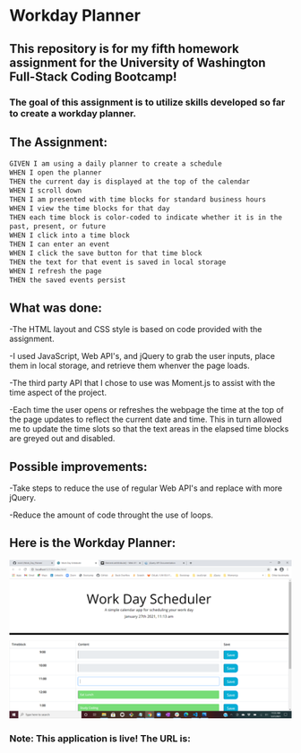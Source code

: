 # Workday Planner

## This repository is for my fifth homework assignment for the University of Washington Full-Stack Coding Bootcamp!

### The goal of this assignment is to utilize skills developed so far to create a workday planner.

## The Assignment:
```
GIVEN I am using a daily planner to create a schedule
WHEN I open the planner
THEN the current day is displayed at the top of the calendar
WHEN I scroll down
THEN I am presented with time blocks for standard business hours
WHEN I view the time blocks for that day
THEN each time block is color-coded to indicate whether it is in the past, present, or future
WHEN I click into a time block
THEN I can enter an event
WHEN I click the save button for that time block
THEN the text for that event is saved in local storage
WHEN I refresh the page
THEN the saved events persist
```
## What was done:

-The HTML layout and CSS style is based on code provided with the assignment.

-I used JavaScript, Web API's, and jQuery to grab the user inputs, place them in local storage, and retrieve them whenver the page loads. 

-The third party API that I chose to use was Moment.js to assist with the time aspect of the project.

-Each time the user opens or refreshes the webpage the time at the top of the page updates to reflect the current date and time. This in turn allowed me to update the time slots so that the text areas in the elapsed time blocks are greyed out and disabled.

## Possible improvements:

-Take steps to reduce the use of regular Web API's and replace with more jQuery.

-Reduce the amount of code throught the use of loops.

## Here is the Workday Planner:

![image](https://github.com/rnick1/Work_Day_Planner/blob/main/Assets/Workday_Planner.png)

### Note: This application is live! The URL is: 